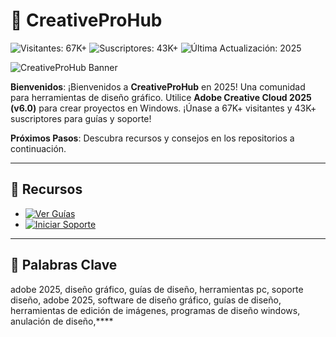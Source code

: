 # 🎨 CreativeProHub

![Visitantes: 67K+](https://img.shields.io/badge/Visitantes-67K+-ff9f43) ![Suscriptores: 43K+](https://img.shields.io/badge/Suscriptores-43K+-6ab04c) ![Última Actualización: 2025](https://img.shields.io/badge/Última_Actualización-2025-3498db)

![CreativeProHub Banner](https://i.ytimg.com/vi/AZlkQkoGIfo/hq720.jpg?sqp=-oaymwEhCK4FEIIDSFryq4qpAxMIARUAAAAAGAElAADIQj0AgKJD&rs=AOn4CLAzcE2AqiosUZwn28TeMFFkkquDHg)

**Bienvenidos**: ¡Bienvenidos a **CreativeProHub** en 2025! Una comunidad para herramientas de diseño gráfico. Utilice **Adobe Creative Cloud 2025 (v6.0)** para crear proyectos en Windows. ¡Únase a 67K+ visitantes y 43K+ suscriptores para guías y soporte!

**Próximos Pasos**: Descubra recursos y consejos en los repositorios a continuación.

---

## 📖 Recursos

- [![Ver Guías](https://img.shields.io/badge/Ver_Guías-AHORA-00cc00?style=rounded&labelColor=1a1a1a)](https://github.com/AdobeCreativeProHub/.github)
- [![Iniciar Soporte](https://img.shields.io/badge/Iniciar_Soporte-AHORA-00cc00?style=rounded&labelColor=1a1a1a)](https://github.com/AdobeCreativeProHub/AdobeCreative-Art-2025)

---

## 🔎 Palabras Clave

adobe 2025, diseño gráfico, guías de diseño, herramientas pc, soporte diseño, adobe 2025, software de diseño gráfico, guías de diseño, herramientas de edición de imágenes, programas de diseño windows, anulación de diseño,****
